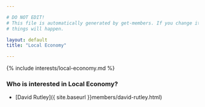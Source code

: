 ```yaml
---

# DO NOT EDIT!
# This file is automatically generated by get-members. If you change it, bad
# things will happen.

layout: default
title: "Local Economy"

---
```


{% include interests/local-economy.md %}

### Who is interested in Local Economy?


* [David Rutley]({ site.baseurl }}members/david-rutley.html)
